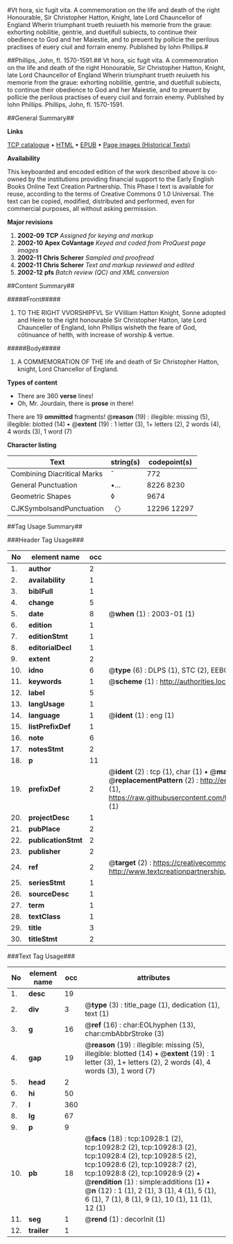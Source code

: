 #Vt hora, sic fugit vita. A commemoration on the life and death of the right Honourable, Sir Christopher Hatton, Knight, late Lord Chauncellor of England Wherin triumphant trueth reuiueth his memorie from the graue: exhorting nobilitie, gentrie, and duetifull subiects, to continue their obedience to God and her Maiestie, and to preuent by pollicie the perilous practises of euery ciuil and forrain enemy. Published by Iohn Phillips.#

##Phillips, John, fl. 1570-1591.##
Vt hora, sic fugit vita. A commemoration on the life and death of the right Honourable, Sir Christopher Hatton, Knight, late Lord Chauncellor of England Wherin triumphant trueth reuiueth his memorie from the graue: exhorting nobilitie, gentrie, and duetifull subiects, to continue their obedience to God and her Maiestie, and to preuent by pollicie the perilous practises of euery ciuil and forrain enemy. Published by Iohn Phillips.
Phillips, John, fl. 1570-1591.

##General Summary##

**Links**

[TCP catalogue](http://www.ota.ox.ac.uk/tcp/)  • 
[HTML](http://tei.it.ox.ac.uk/tcp/Texts-HTML/free/A09/A09596.html)  • 
[EPUB](http://tei.it.ox.ac.uk/tcp/Texts-EPUB/free/A09/A09596.epub) • 
[Page images (Historical Texts)](https://data.historicaltexts.jisc.ac.uk/view?pubId=eebo-99845992e&pageId=eebo-99845992e-10928-1)

**Availability**

This keyboarded and encoded edition of the
	       work described above is co-owned by the institutions
	       providing financial support to the Early English Books
	       Online Text Creation Partnership. This Phase I text is
	       available for reuse, according to the terms of Creative
	       Commons 0 1.0 Universal. The text can be copied,
	       modified, distributed and performed, even for
	       commercial purposes, all without asking permission.

**Major revisions**

1. __2002-09__ __TCP__ *Assigned for keying and markup*
1. __2002-10__ __Apex CoVantage__ *Keyed and coded from ProQuest page images*
1. __2002-11__ __Chris Scherer__ *Sampled and proofread*
1. __2002-11__ __Chris Scherer__ *Text and markup reviewed and edited*
1. __2002-12__ __pfs__ *Batch review (QC) and XML conversion*

##Content Summary##

#####Front#####

1. TO THE RIGHT VVORSHIPFVL Sir VVilliam Hatton Knight, Sonne adopted and Heire to the right honourable Sir Christopher Hatton, late Lord Chaunceller of England, Iohn Phillips wisheth the feare of God, cōtinuance of helth, with increase of worship & vertue.

#####Body#####

1. A COMMEMORATION OF THE life and death of Sir Christopher Hatton, knight, Lord Chancellor of England.

**Types of content**

  * There are 360 **verse** lines!
  * Oh, Mr. Jourdain, there is **prose** in there!

There are 19 **ommitted** fragments! 
 @__reason__ (19) : illegible: missing (5), illegible: blotted (14)  •  @__extent__ (19) : 1 letter (3), 1+ letters (2), 2 words (4), 4 words (3), 1 word (7)

**Character listing**


|Text|string(s)|codepoint(s)|
|---|---|---|
|Combining             Diacritical Marks|̄|772|
|General Punctuation|•…|8226 8230|
|Geometric Shapes|◊|9674|
|CJKSymbolsandPunctuation|〈〉|12296 12297|

##Tag Usage Summary##

###Header Tag Usage###

|No|element name|occ|attributes|
|---|---|---|---|
|1.|__author__|2||
|2.|__availability__|1||
|3.|__biblFull__|1||
|4.|__change__|5||
|5.|__date__|8| @__when__ (1) : 2003-01 (1)|
|6.|__edition__|1||
|7.|__editionStmt__|1||
|8.|__editorialDecl__|1||
|9.|__extent__|2||
|10.|__idno__|6| @__type__ (6) : DLPS (1), STC (2), EEBO-CITATION (1), PROQUEST (1), VID (1)|
|11.|__keywords__|1| @__scheme__ (1) : http://authorities.loc.gov/ (1)|
|12.|__label__|5||
|13.|__langUsage__|1||
|14.|__language__|1| @__ident__ (1) : eng (1)|
|15.|__listPrefixDef__|1||
|16.|__note__|6||
|17.|__notesStmt__|2||
|18.|__p__|11||
|19.|__prefixDef__|2| @__ident__ (2) : tcp (1), char (1)  •  @__matchPattern__ (2) : ([0-9\-]+):([0-9IVX]+) (1), (.+) (1)  •  @__replacementPattern__ (2) : http://eebo.chadwyck.com/downloadtiff?vid=$1&page=$2 (1), https://raw.githubusercontent.com/textcreationpartnership/Texts/master/tcpchars.xml#$1 (1)|
|20.|__projectDesc__|1||
|21.|__pubPlace__|2||
|22.|__publicationStmt__|2||
|23.|__publisher__|2||
|24.|__ref__|2| @__target__ (2) : https://creativecommons.org/publicdomain/zero/1.0/ (1), http://www.textcreationpartnership.org/docs/. (1)|
|25.|__seriesStmt__|1||
|26.|__sourceDesc__|1||
|27.|__term__|1||
|28.|__textClass__|1||
|29.|__title__|3||
|30.|__titleStmt__|2||


###Text Tag Usage###

|No|element name|occ|attributes|
|---|---|---|---|
|1.|__desc__|19||
|2.|__div__|3| @__type__ (3) : title_page (1), dedication (1), text (1)|
|3.|__g__|16| @__ref__ (16) : char:EOLhyphen (13), char:cmbAbbrStroke (3)|
|4.|__gap__|19| @__reason__ (19) : illegible: missing (5), illegible: blotted (14)  •  @__extent__ (19) : 1 letter (3), 1+ letters (2), 2 words (4), 4 words (3), 1 word (7)|
|5.|__head__|2||
|6.|__hi__|50||
|7.|__l__|360||
|8.|__lg__|67||
|9.|__p__|9||
|10.|__pb__|18| @__facs__ (18) : tcp:10928:1 (2), tcp:10928:2 (2), tcp:10928:3 (2), tcp:10928:4 (2), tcp:10928:5 (2), tcp:10928:6 (2), tcp:10928:7 (2), tcp:10928:8 (2), tcp:10928:9 (2)  •  @__rendition__ (1) : simple:additions (1)  •  @__n__ (12) : 1 (1), 2 (1), 3 (1), 4 (1), 5 (1), 6 (1), 7 (1), 8 (1), 9 (1), 10 (1), 11 (1), 12 (1)|
|11.|__seg__|1| @__rend__ (1) : decorInit (1)|
|12.|__trailer__|1||

